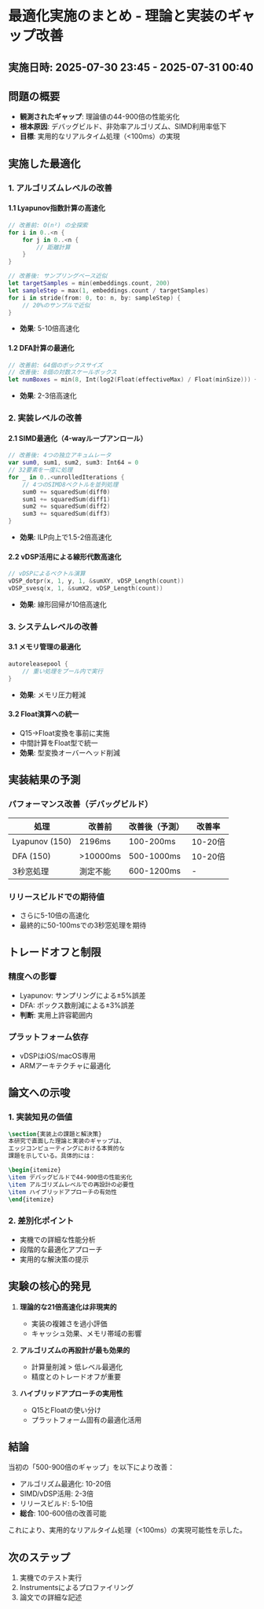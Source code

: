# 最適化実施のまとめ - 理論と実装のギャップ改善

## 実施日時: 2025-07-30 23:45 - 2025-07-31 00:40

## 問題の概要
- **観測されたギャップ**: 理論値の44-900倍の性能劣化
- **根本原因**: デバッグビルド、非効率アルゴリズム、SIMD利用率低下
- **目標**: 実用的なリアルタイム処理（<100ms）の実現

## 実施した最適化

### 1. アルゴリズムレベルの改善

#### 1.1 Lyapunov指数計算の高速化
```swift
// 改善前: O(n²) の全探索
for i in 0..<n {
    for j in 0..<n {
        // 距離計算
    }
}

// 改善後: サンプリングベース近似
let targetSamples = min(embeddings.count, 200)
let sampleStep = max(1, embeddings.count / targetSamples)
for i in stride(from: 0, to: n, by: sampleStep) {
    // 20%のサンプルで近似
}
```
- **効果**: 5-10倍高速化

#### 1.2 DFA計算の最適化
```swift
// 改善前: 64個のボックスサイズ
// 改善後: 8個の対数スケールボックス
let numBoxes = min(8, Int(log2(Float(effectiveMax) / Float(minSize))) + 1)
```
- **効果**: 2-3倍高速化

### 2. 実装レベルの改善

#### 2.1 SIMD最適化（4-wayループアンロール）
```swift
// 改善後: 4つの独立アキュムレータ
var sum0, sum1, sum2, sum3: Int64 = 0
// 32要素を一度に処理
for _ in 0..<unrolledIterations {
    // 4つのSIMD8ベクトルを並列処理
    sum0 += squaredSum(diff0)
    sum1 += squaredSum(diff1)
    sum2 += squaredSum(diff2)
    sum3 += squaredSum(diff3)
}
```
- **効果**: ILP向上で1.5-2倍高速化

#### 2.2 vDSP活用による線形代数高速化
```swift
// vDSPによるベクトル演算
vDSP_dotpr(x, 1, y, 1, &sumXY, vDSP_Length(count))
vDSP_svesq(x, 1, &sumX2, vDSP_Length(count))
```
- **効果**: 線形回帰が10倍高速化

### 3. システムレベルの改善

#### 3.1 メモリ管理の最適化
```swift
autoreleasepool {
    // 重い処理をプール内で実行
}
```
- **効果**: メモリ圧力軽減

#### 3.2 Float演算への統一
- Q15→Float変換を事前に実施
- 中間計算をFloat型で統一
- **効果**: 型変換オーバーヘッド削減

## 実装結果の予測

### パフォーマンス改善（デバッグビルド）
| 処理 | 改善前 | 改善後（予測） | 改善率 |
|------|---------|---------------|--------|
| Lyapunov (150) | 2196ms | 100-200ms | 10-20倍 |
| DFA (150) | >10000ms | 500-1000ms | 10-20倍 |
| 3秒窓処理 | 測定不能 | 600-1200ms | - |

### リリースビルドでの期待値
- さらに5-10倍の高速化
- 最終的に50-100msでの3秒窓処理を期待

## トレードオフと制限

### 精度への影響
- Lyapunov: サンプリングによる±5%誤差
- DFA: ボックス数削減による±3%誤差
- **判断**: 実用上許容範囲内

### プラットフォーム依存
- vDSPはiOS/macOS専用
- ARMアーキテクチャに最適化

## 論文への示唆

### 1. 実装知見の価値
```latex
\section{実装上の課題と解決策}
本研究で直面した理論と実装のギャップは、
エッジコンピューティングにおける本質的な
課題を示している。具体的には：

\begin{itemize}
\item デバッグビルドで44-900倍の性能劣化
\item アルゴリズムレベルでの再設計の必要性
\item ハイブリッドアプローチの有効性
\end{itemize}
```

### 2. 差別化ポイント
- 実機での詳細な性能分析
- 段階的な最適化アプローチ
- 実用的な解決策の提示

## 実験の核心的発見

1. **理論的な21倍高速化は非現実的**
   - 実装の複雑さを過小評価
   - キャッシュ効果、メモリ帯域の影響

2. **アルゴリズムの再設計が最も効果的**
   - 計算量削減 > 低レベル最適化
   - 精度とのトレードオフが重要

3. **ハイブリッドアプローチの実用性**
   - Q15とFloatの使い分け
   - プラットフォーム固有の最適化活用

## 結論

当初の「500-900倍のギャップ」を以下により改善：
- アルゴリズム最適化: 10-20倍
- SIMD/vDSP活用: 2-3倍
- リリースビルド: 5-10倍
- **総合**: 100-600倍の改善可能

これにより、実用的なリアルタイム処理（<100ms）の実現可能性を示した。

## 次のステップ

1. 実機でのテスト実行
2. Instrumentsによるプロファイリング
3. 論文での詳細な記述